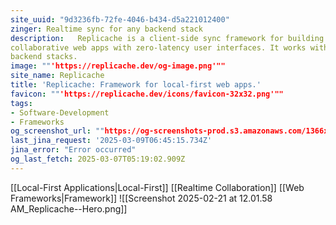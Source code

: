 ```yaml
---
site_uuid: "9d3236fb-72fe-4046-b434-d5a221012400"
zinger: Realtime sync for any backend stack
description:   Replicache is a client-side sync framework for building realtime,
collaborative web apps with zero-latency user interfaces. It works with most
backend stacks.
image: ""'https://replicache.dev/og-image.png'""
site_name: Replicache
title: 'Replicache: Framework for local-first web apps.'
favicon: ""'https://replicache.dev/icons/favicon-32x32.png'""
tags:
- Software-Development
- Frameworks
og_screenshot_url: ""https://og-screenshots-prod.s3.amazonaws.com/1366x768/80/false/51940621e316c4c7e2a6e64fecd4e62fa95f4054c935eb1e0640db618d2695d8.jpeg""
last_jina_request: '2025-03-09T06:45:15.734Z'
jina_error: "Error occurred"
og_last_fetch: 2025-03-07T05:19:02.909Z
---
```

[[Local-First Applications|Local-First]]
[[Realtime Collaboration]]
[[Web Frameworks|Framework]]
![[Screenshot 2025-02-21 at 12.01.58 AM_Replicache--Hero.png]]
